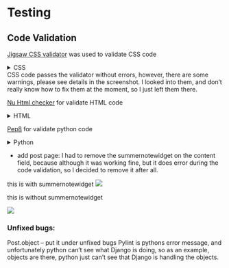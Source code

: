 # **Testing**

## **Code Validation**
[Jigsaw CSS validator](https://jigsaw.w3.org/css-validator/) was used to validate CSS code

<details>
<summary>CSS</summary>
<img src="https://res.cloudinary.com/mayathebee/image/upload/v1657527876/static/images/funginews%20img/testing/css/css_d3lklc.jpg">
<summary>CSS warnings</summary>
<img src="https://res.cloudinary.com/mayathebee/image/upload/v1657527876/static/images/funginews%20img/testing/css/css_warnings_w5bhwy.jpg">
</details>
CSS code passes the validator without errors, however, there are some warnings, please see details in the screenshot. I looked into them, and don’t really know how to fix them at the moment, so I just left them there.


[Nu Html checker](https://validator.nu/) for validate HTML code
<details><summary>HTML</summary>
<summary>index.html</summary>
<img src="https://res.cloudinary.com/mayathebee/image/upload/v1657527874/static/images/funginews%20img/testing/html/index_yvksha.jpg">
<summary>contact.html</summary>
<img src="https://res.cloudinary.com/mayathebee/image/upload/v1657527874/static/images/funginews%20img/testing/html/contact_hzzg0l.jpg">
<summary>all_posts.html</summary>
<img src="https://res.cloudinary.com/mayathebee/image/upload/v1657527874/static/images/funginews%20img/testing/html/blog_lortns.jpg">
<summary>signup.html</summary>
<img src="https://res.cloudinary.com/mayathebee/image/upload/v1657527875/static/images/funginews%20img/testing/html/sign_up_kmyfyk.jpg">
<summary>login.html</summary>
<img src="https://res.cloudinary.com/mayathebee/image/upload/v1657527875/static/images/funginews%20img/testing/html/login_p9h95q.jpg">
<summary>logout.html</summary>
<img src="https://res.cloudinary.com/mayathebee/image/upload/v1657527874/static/images/funginews%20img/testing/html/log_out_chu8cg.jpg">
<summary>shared_posts.html</summary>
<img src="https://res.cloudinary.com/mayathebee/image/upload/v1657527875/static/images/funginews%20img/testing/html/my_posts-_fixed_canjlu.jpg">
<summary>add_post.html</summary>
<img src="https://res.cloudinary.com/mayathebee/image/upload/v1657527874/static/images/funginews%20img/testing/html/add_post_without_summernote_hywcxv.jpg">
<summary>update_post.html</summary>
<img src="https://res.cloudinary.com/mayathebee/image/upload/v1657532711/static/images/funginews%20img/testing/html/update_post_tgvpve.jpg">
<summary>delete_post.html</summary>
<img src="https://res.cloudinary.com/mayathebee/image/upload/v1657532826/static/images/funginews%20img/testing/html/delete_post_bsijrm.png">
</details>


[Pep8](http://pep8online.com/) for validate python code
<details><summary>Python</summary>
<summary>Blog - Admin.py</summary>
<img src="https://res.cloudinary.com/mayathebee/image/upload/v1657527877/static/images/funginews%20img/testing/python/admin.py_vicyur.jpg">
<summary>Blog - apps.py</summary>
<img src="https://res.cloudinary.com/mayathebee/image/upload/v1657527877/static/images/funginews%20img/testing/python/app.py_pltlt8.jpg">
<summary>Blog - forms.py</summary>
<img src="https://res.cloudinary.com/mayathebee/image/upload/v1657527877/static/images/funginews%20img/testing/python/forms.py_dulqvh.jpg">
<summary>Blog - models.py</summary>
<img src="https://res.cloudinary.com/mayathebee/image/upload/v1657527878/static/images/funginews%20img/testing/python/models.py_fvc5r0.jpg">
<summary>Blog - urls.py</summary>
<img src="https://res.cloudinary.com/mayathebee/image/upload/v1657527878/static/images/funginews%20img/testing/python/urls.py-blog_yh1nnn.jpg">
<summary>Blog - views.py</summary>
<img src="https://res.cloudinary.com/mayathebee/image/upload/v1657527878/static/images/funginews%20img/testing/python/views.py_uflxmz.jpg">
<summary>Funginews - asgi.py</summary>
<img src="https://res.cloudinary.com/mayathebee/image/upload/v1657527877/static/images/funginews%20img/testing/python/asgi.py_mhmakf.jpg">
<summary>Funginews - settings.py</summary>
<img src="https://res.cloudinary.com/mayathebee/image/upload/v1657527878/static/images/funginews%20img/testing/python/settings.py_pcpbpp.jpg">
<summary>Funginews - urls.py</summary>
<img src="https://res.cloudinary.com/mayathebee/image/upload/v1657527878/static/images/funginews%20img/testing/python/urls.py-funginews_kmtpx7.jpg">
<summary>Funginews - wsgi.py</summary>
<img src="https://res.cloudinary.com/mayathebee/image/upload/v1657527879/static/images/funginews%20img/testing/python/wsgi.py_fnwfqi.jpg">
<summary>Register - apps.py</summary>
<img src="https://res.cloudinary.com/mayathebee/image/upload/v1657527877/static/images/funginews%20img/testing/python/apps.py_-_register_qqmtnc.jpg">
<summary>Register - forms.py</summary>
<img src="https://res.cloudinary.com/mayathebee/image/upload/v1657527877/static/images/funginews%20img/testing/python/forms.py_-_register_ysh9ay.jpg">
<summary>Register - views.py</summary>
<img src="https://res.cloudinary.com/mayathebee/image/upload/v1657527878/static/images/funginews%20img/testing/python/views.py_-_register_jkzaop.jpg">
</details>

- add post page: I had to remove the summernotewidget on the content field, because although it was working fine, but it does error during the code validation, so I decided to remove it after all.

this is with summernotewidget
<img src="https://res.cloudinary.com/mayathebee/image/upload/v1657527874/static/images/funginews%20img/testing/html/add_post_with_summernote_pyoc76.jpg">



this is without summernotewidget

<img src="https://res.cloudinary.com/mayathebee/image/upload/v1657527874/static/images/funginews%20img/testing/html/add_post_without_summernote_hywcxv.jpg">

### **Unfixed bugs:**
Post.object – put it under unfixed bugs Pylint is pythons error message, and unfortunately python can’t see what Django is doing, so as an example, objects are there, python just can’t see that Django is handling the objects.
